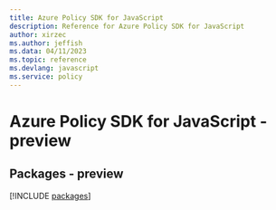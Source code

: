 ```yaml
---
title: Azure Policy SDK for JavaScript
description: Reference for Azure Policy SDK for JavaScript
author: xirzec
ms.author: jeffish
ms.data: 04/11/2023
ms.topic: reference
ms.devlang: javascript
ms.service: policy
---
```

# Azure Policy SDK for JavaScript - preview
## Packages - preview
[!INCLUDE [packages](policy-index.md)]